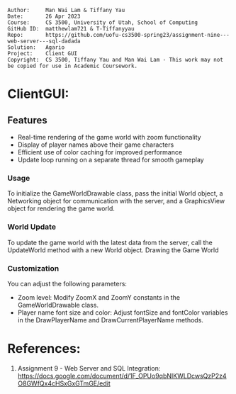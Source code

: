 ﻿```
Author:     Man Wai Lam & Tiffany Yau
Date:       26 Apr 2023
Course:     CS 3500, University of Utah, School of Computing
GitHub ID:  matthewlam721 & T-Tiffanyyau
Repo:       https://github.com/uofu-cs3500-spring23/assignment-nine---web-server---sql-dadada
Solution:   Agario
Project:    Client GUI
Copyright:  CS 3500, Tiffany Yau and Man Wai Lam - This work may not be copied for use in Academic Coursework.
```

# ClientGUI:

## Features

- Real-time rendering of the game world with zoom functionality
- Display of player names above their game characters
- Efficient use of color caching for improved performance
- Update loop running on a separate thread for smooth gameplay

### Usage
To initialize the GameWorldDrawable class, pass the initial World object, a Networking object for communication with the server, 
and a GraphicsView object for rendering the game world.

### World Update
To update the game world with the latest data from the server, call the UpdateWorld method with a new World object.
Drawing the Game World

### Customization
You can adjust the following parameters:
- Zoom level: Modify ZoomX and ZoomY constants in the GameWorldDrawable class.
- Player name font size and color: Adjust fontSize and fontColor variables in the DrawPlayerName and DrawCurrentPlayerName methods.

# References:

1. Assignment 9 - Web Server and SQL Integration: https://docs.google.com/document/d/1F_OPUo9qbNIKWLDcwsQzP2z4O8GWfQx4cHSxGxGTmGE/edit
